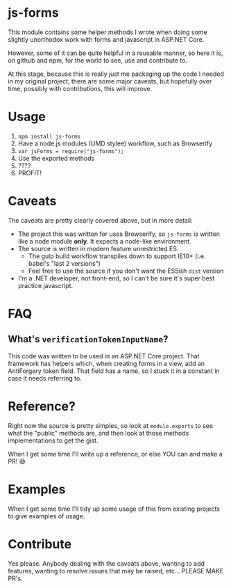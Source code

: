 # js-forms

This module contains some helper methods I wrote when doing some slightly unorthodox work with forms and javascript in ASP.NET Core.

However, some of it can be quite helpful in a reusable manner, so here it is, on github and npm, for the world to see, use and contribute to.

At this stage, because this is really just me packaging up the code I needed in my original project, there are some major caveats, but hopefully over time, possibly with contributions, this will improve.


# Usage

1. `npm install js-forms`
1. Have a node.js modules (UMD stylee) workflow, such as Browserify
1. `var jsForms = require("js-forms");`
1. Use the exported methods
1. ????
1. PROFIT!


# Caveats

The caveats are pretty clearly covered above, but in more detail:

- The project this was written for uses Browserify, so `js-forms` is written like a node module **only**. It expects a node-like environment.
- The source is written in modern feature unrestricted ES.
    - The gulp build workflow transpiles down to support IE10+ (i.e. babel's "last 2 versions")
    - Feel free to use the source if you don't want the ES5ish `dist` version
- I'm a .NET developer, not front-end, so I can't be sure it's super best practice javascript.


# FAQ

## What's `verificationTokenInputName`?

This code was written to be used in an ASP.NET Core project. That framework has helpers which, when creating forms in a view, add an AntiForgery token field. That field has a name, so I stuck it in a constant in case it needs referring to.


# Reference?

Right now the source is pretty simples, so look at `module.exports` to see what the "public" methods are, and then look at those methods implementations to get the gist.

When I get some time I'll write up a reference, or else YOU can and make a PR! :smile:


# Examples

When I get some time I'll tidy up some usage of this from existing projects to give examples of usage.


# Contribute

Yes please. Anybody dealing with the caveats above, wanting to add features, wanting to resolve issues that may be raised, etc... PLEASE MAKE PR's.

